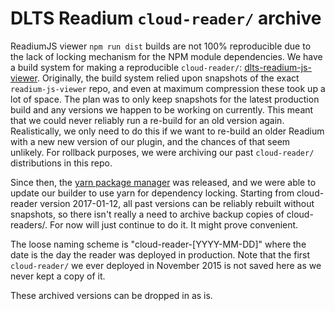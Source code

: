 DLTS Readium `cloud-reader/` archive
====================================

ReadiumJS viewer `npm run dist` builds are not 100% reproducible due to the lack of locking
mechanism for the NPM module dependencies.  We have a build system for making a
reproducible `cloud-reader/`: [dlts-readium-js-viewer](https://github.com/NYULibraries/dlts-readium-js-viewer).
Originally, the build system relied upon snapshots of the exact `readium-js-viewer` repo,
and even at maximum compression these took up a lot of space.  The plan was to
only keep snapshots for the latest production build and any versions we
happen to be working on currently.  This meant that we could never reliably run
a re-build for an old version again.  Realistically, we only need
to do this if we want to re-build an older Readium with a new new version of
our plugin, and the chances of that seem unlikely.  For rollback purposes,
we were archiving our past `cloud-reader/` distributions in this repo.

Since then, the [yarn package manager](https://yarnpkg.com/) was released,
and we were able to update our builder to use yarn for dependency locking.
Starting from cloud-reader version 2017-01-12, all past versions can
be reliably rebuilt without snapshots, so there isn't really a need
to archive backup copies of cloud-readers/.  For now will just continue
to do it.  It might prove convenient.

The loose naming scheme is "cloud-reader-[YYYY-MM-DD]" where the
date is the day the reader was deployed in production.  Note that the first
`cloud-reader/` we ever deployed in November 2015 is not saved here as we
never kept a copy of it.

These archived versions can be dropped in as is.




